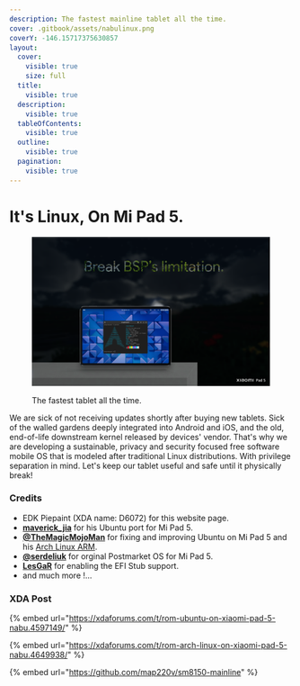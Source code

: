 ```yaml
---
description: The fastest mainline tablet all the time.
cover: .gitbook/assets/nabulinux.png
coverY: -146.15717375630857
layout:
  cover:
    visible: true
    size: full
  title:
    visible: true
  description:
    visible: true
  tableOfContents:
    visible: true
  outline:
    visible: true
  pagination:
    visible: true
---
```


# It's Linux, On Mi Pad 5.

<figure><img src=".gitbook/assets/archnabu (1).png" alt="A  designed picture showing a tablet is running Arch Linux. "><figcaption><p>The fastest tablet all the time.</p></figcaption></figure>

We are sick of not receiving updates shortly after buying new tablets. Sick of the walled gardens deeply integrated into Android and iOS, and the old, end-of-life downstream kernel released by devices' vendor. That's why we are developing a sustainable, privacy and security focused free software mobile OS that is modeled after traditional Linux distributions. With privilege separation in mind. Let's keep our tablet useful and safe until it physically break!



### Credits

* EDK Piepaint (XDA name: D6072) for this website page.
* [**maverick\_jia**](https://xdaforums.com/m/maverick\_jia.12607425/) for his Ubuntu port for Mi Pad 5.
* [**@TheMagicMojoMan**](https://xdaforums.com/m/12646279/) for fixing and improving Ubuntu on Mi Pad 5 and his [Arch Linux ARM](https://xdaforums.com/t/rom-arch-linux-on-xiaomi-pad-5-nabu.4649938/).
* [**@serdeliuk**](https://xdaforums.com/m/8536985/) for orginal Postmarket OS for Mi Pad 5.
* [**LesGaR**](https://xdaforums.com/m/lesgar.1776553/) for enabling the EFI Stub support.
* and much more !...

### XDA Post

{% embed url="https://xdaforums.com/t/rom-ubuntu-on-xiaomi-pad-5-nabu.4597149/" %}

{% embed url="https://xdaforums.com/t/rom-arch-linux-on-xiaomi-pad-5-nabu.4649938/" %}

{% embed url="https://github.com/map220v/sm8150-mainline" %}
